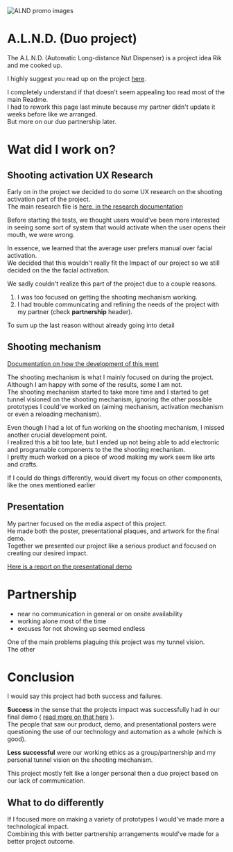 ![ALND promo images](https://raw.githubusercontent.com/Rudolfisky/ALND/main/Media/Promo%20material/ALND%20Drawing.png)

# A.L.N.D. (Duo project) 
The A.L.N.D. (Automatic Long-distance Nut Dispenser) is a project idea Rik and me cooked up. 

I highly suggest you read up on the project [here](https://github.com/Rudolfisky/ALND).

I completely understand if that doesn't seem appealing too read most of the main Readme.<br/> 
I had to rework this page last minute because my partner didn't update it weeks before like we arranged.<br/> 
But more on our duo partnership later.

# Wat did I work on?

## Shooting activation UX Research
Early on in the project we decided to do some UX research on the shooting activation part of the project.<br/> 
The main research file is 
[here, in the research documentation](https://github.com/Rudolfisky/ALND/blob/main/Research/UI%20Manual%20or%20Auto%20activation%20MK1.md)

Before starting the tests, we thought users would've been more interested in seeing some sort of system that would activate when the user opens their mouth, we were wrong.

In essence, we learned that the average user prefers manual over facial activation.<br/> 
We decided that this wouldn't really fit the Impact of our project so we still decided on the the facial activation.

We sadly couldn't realize this part of the project due to a couple reasons.

1. I was too focused on getting the shooting mechanism working.
2. I had trouble communicating and refining the needs of the project with my partner (check **partnership** header).

To sum up the last reason without already going into detail

## Shooting mechanism

[Documentation on how the development of this went](https://github.com/Rudolfisky/ALND/blob/main/Research/Shooting%20Mechanism.md)

The shooting mechanism is what I mainly focused on during the project. Although I am happy with some of the results, some I am not.<br/> 
The shooting mechanism started to take more time and I started to get tunnel visioned on the shooting mechanism, ignoring the other possible prototypes I could've worked on (aiming mechanism, activation mechanism or even a reloading mechanism). 

Even though I had a lot of fun working on the shooting mechanism, I missed another crucial development point.<br/> 
I realized this a bit too late, but I ended up not being able to add electronic and programable components to the the shooting mechanism.<br/> 
I pretty much worked on a piece of wood making my work seem like arts and crafts. 

If I could do things differently, would divert my focus on other components, like the ones mentioned earlier

## Presentation
My partner focused on the media aspect of this project.<br/> 
He made both the poster, presentational plaques, and artwork for the final demo.<br/> 
Together we presented our project like a serious product and focused on creating our desired impact.

[Here is a report on the presentational demo](../../ALND/Presentation.md)

# Partnership
- near no communication in general or on onsite availability
- working alone most of the time
- excuses for not showing up seemed endless

One of the main problems plaguing this project was my tunnel vision.<br/> 
The other 

# Conclusion
I would say this project had both success and failures.

**Success** in the sense that the projects impact was successfully had in our final demo (
[read more on that here](https://github.com/Rudolfisky/ALND/blob/main/Presentation.md)
).<br/> 
The people that saw our product, demo, and presentational posters were questioning the use of our technology and automation as a whole (which is good).

**Less successful** were our working ethics as a group/partnership and my personal tunnel vision on the shooting mechanism.

This project mostly felt like a longer personal then a duo project based on our lack of communication.

## What to do differently 

If I focused more on making a variety of prototypes I would've made more a technological impact.<br/>
Combining this with better partnership arrangements would've made for a better project outcome.
